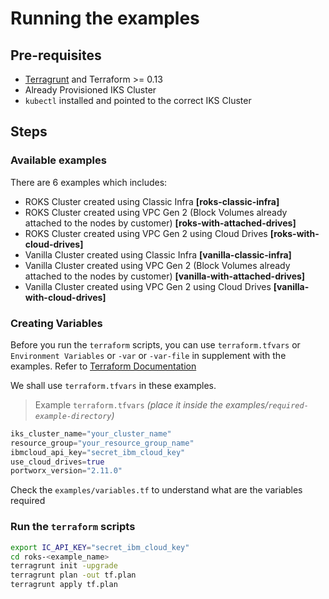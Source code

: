# Running the examples

## Pre-requisites
- [Terragrunt](https://terragrunt.gruntwork.io/docs/getting-started/install/) and Terraform >= 0.13
- Already Provisioned IKS Cluster
- `kubectl` installed and pointed to the correct IKS Cluster


## Steps
### Available examples
There are 6 examples which includes:
- ROKS Cluster created using Classic Infra **[roks-classic-infra]**
- ROKS Cluster created using VPC Gen 2 (Block Volumes already attached to the nodes by customer) **[roks-with-attached-drives]**
- ROKS Cluster created using VPC Gen 2 using Cloud Drives **[roks-with-cloud-drives]**
- Vanilla Cluster created using Classic Infra **[vanilla-classic-infra]**
- Vanilla Cluster created using VPC Gen 2 (Block Volumes already attached to the nodes by customer) **[vanilla-with-attached-drives]**
- Vanilla Cluster created using VPC Gen 2 using Cloud Drives **[vanilla-with-cloud-drives]**

### Creating Variables
Before you run the `terraform` scripts, you can use `terraform.tfvars` or `Environment Variables` or `-var` or `-var-file` in supplement with the examples. Refer to [Terraform Documentation](https://www.terraform.io/language/values/variables#assigning-values-to-root-module-variables)

We shall use `terraform.tfvars` in these examples.

>Example `terraform.tfvars` *(place it inside the examples/`required-example-directory`)*
```terraform
iks_cluster_name="your_cluster_name"
resource_group="your_resource_group_name"
ibmcloud_api_key="secret_ibm_cloud_key"
use_cloud_drives=true
portworx_version="2.11.0"
```
Check the `examples/variables.tf` to understand what are the variables required


### Run the `terraform` scripts
```sh
export IC_API_KEY="secret_ibm_cloud_key"
cd roks-<example_name>
terragrunt init -upgrade
terragrunt plan -out tf.plan
terragrunt apply tf.plan
```
